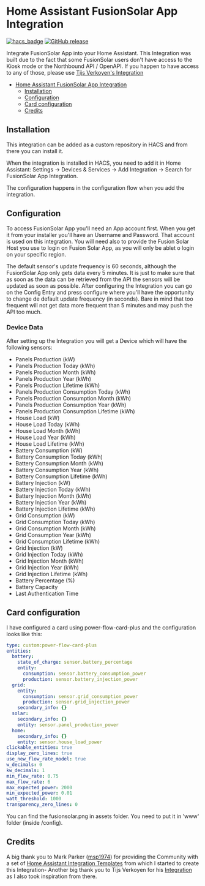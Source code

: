 # Home Assistant FusionSolar App Integration

[![hacs_badge](https://img.shields.io/badge/HACS-Default-41BDF5.svg)](https://github.com/hacs/integration)
[![GitHub release](https://img.shields.io/github/release/hcraveiro/Home-Assistant-FusionSolar-App.svg)](https://github.com/hcraveiro/Home-Assistant-FusionSolar-App/releases/)

Integrate FusionSolar App into your Home Assistant. This Integration was built due to the fact that some FusionSolar users don't have access to the Kiosk mode or the Northbound API / OpenAPI. If you happen to have access to any of those, please use [Tijs Verkoyen's Integration](https://github.com/tijsverkoyen/HomeAssistant-FusionSolar) 

- [Home Assistant FusionSolar App Integration](#home-assistant-fusionsolar-app-integration)
    - [Installation](#installation)
    - [Configuration](#configuration)
    - [Card configuration](#card-configuration)
    - [Credits](#credits)

## Installation

This integration can be added as a custom repository in HACS and from there you can install it.

When the integration is installed in HACS, you need to add it in Home Assistant: Settings → Devices & Services → Add Integration → Search for FusionSolar App Integration.

The configuration happens in the configuration flow when you add the integration.

## Configuration

To access FusionSolar App you'll need an App account first. When you get it from your installer you'll have an Username and Password. That account is used on this integration. You will need also to provide the Fusion Solar Host you use to login on Fusion Solar App, as you will only be ablet o login on your specific region.

The default sensor's update frequency is 60 seconds, although the FusionSolar App only gets data every 5 minutes. It is just to make sure that as soon as the data can be retrieved from the API the sensors will be updated as soon as possible. After configuring the Integration you can go on the Config Entry and press configure where you'll have the opportunity to change de default update frequency (in seconds). Bare in mind that too frequent will not get data more frequent than 5 minutes and may push the API too much.


### Device Data

After setting up the Integration you will get a Device which will have the following sensors:
* Panels Production (kW)
* Panels Production Today (kWh)
* Panels Production Month (kWh)
* Panels Production Year (kWh)
* Panels Production Lifetime (kWh)
* Panels Production Consumption Today (kWh)
* Panels Production Consumption Month (kWh)
* Panels Production Consumption Year (kWh)
* Panels Production Consumption Lifetime (kWh)
* House Load (kW)
* House Load Today (kWh)
* House Load Month (kWh)
* House Load Year (kWh)
* House Load Lifetime (kWh)
* Battery Consumption (kW)
* Battery Consumption Today (kWh)
* Battery Consumption Month (kWh)
* Battery Consumption Year (kWh)
* Battery Consumption Lifetime (kWh)
* Battery Injection (kW)
* Battery Injection Today (kWh)
* Battery Injection Month (kWh)
* Battery Injection Year (kWh)
* Battery Injection Lifetime (kWh)
* Grid Consumption (kW)
* Grid Consumption Today (kWh)
* Grid Consumption Month (kWh)
* Grid Consumption Year (kWh)
* Grid Consumption Lifetime (kWh)
* Grid Injection (kW)
* Grid Injection Today (kWh)
* Grid Injection Month (kWh)
* Grid Injection Year (kWh)
* Grid Injection Lifetime (kWh)
* Battery Percentage (%)
* Battery Capacity
* Last Authentication Time

## Card configuration

I have configured a card using power-flow-card-plus and the configuration looks like this:

```yaml
type: custom:power-flow-card-plus
entities:
  battery:
    state_of_charge: sensor.battery_percentage
    entity:
      consumption: sensor.battery_consumption_power
      production: sensor.battery_injection_power
  grid:
    entity:
      consumption: sensor.grid_consumption_power
      production: sensor.grid_injection_power
    secondary_info: {}
  solar:
    secondary_info: {}
    entity: sensor.panel_production_power
  home:
    secondary_info: {}
    entity: sensor.house_load_power
clickable_entities: true
display_zero_lines: true
use_new_flow_rate_model: true
w_decimals: 0
kw_decimals: 1
min_flow_rate: 0.75
max_flow_rate: 6
max_expected_power: 2000
min_expected_power: 0.01
watt_threshold: 1000
transparency_zero_lines: 0
```

You can find the fusionsolar.png in assets folder. You need to put it in 'www' folder (inside /config).

## Credits

A big thank you to Mark Parker ([msp1974](https://github.com/msp1974)) for providing the Community with a set of [Home Assistant Integration Templates](https://github.com/msp1974/HAIntegrationExamples) from which I started to create this Integration-
Another big thank you to Tijs Verkoyen for his [Integration](https://github.com/tijsverkoyen/HomeAssistant-FusionSolar) as I also took inspiration from there.
